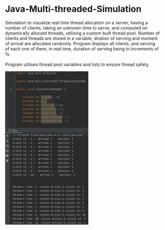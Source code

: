 # Java-Multi-threaded-Simulation

  Simulation to visualize real time thread allocation on a server, having a number of clients, taking an unknown time to serve,
and computed on dynamically allocatd threads, utilising a custom built thread pool. Number of clients and threads are stored
in a variable, diration of serving and moment of arrival are allocated randomly. Program displays all clients, and serving of
each one of them, in real time, duration of serving being in increments of 1s.
<br>
<br>
  Program utilises thread pool variables and lists to ensure thread safety.

<img src="https://github.com/edinebunu/Java-Multi-threaded-Simulation/blob/main/Images/Screenshot%202021-07-03%20202806.png" width="270">

